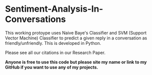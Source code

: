 # Sentiment-Analysis-In-Conversations
This working protoype uses Naive Baye's Classifier and SVM (Support Vector Machine) Classifier to predict a given
reply in a conversation as friendly/unfriendly. This is developed in Python.

Please see all our citations in our Research Paper.

<b>
Anyone is free to use this code but please site my name or link to my GitHub if you want to use any of my projects.
</b>
